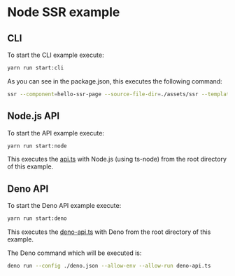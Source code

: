 # Node SSR example

## CLI

To start the CLI example execute: 

```bash
yarn run start:cli
```

As you can see in the package.json, this executes the following command:

```bash
ssr --component=hello-ssr-page --source-file-dir=./assets/ssr --template-dir=. --pretty=true
```

## Node.js API

To start the API example execute:

```bash
yarn run start:node
```

This executes the [api.ts](./api.ts) with Node.js (using ts-node) from the root directory of this example.

## Deno API

To start the Deno API example execute:

```bash
yarn run start:deno
```

This executes the [deno-api.ts](./deno-api.ts) with Deno from the root directory of this example.

The Deno command which will be executed is:

```bash
deno run --config ./deno.json --allow-env --allow-run deno-api.ts
```